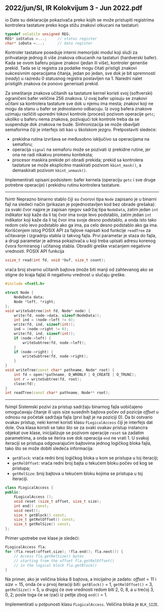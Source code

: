 2022/jun/SI, IR Kolokvijum 3 - Jun 2022.pdf
--------------------------------------------------------------------------------
io
Date su deklaracije pokazivača preko kojih se može pristupiti registrima kontrolera tastature
preko koga stižu znakovi otkucani na tastaturi:
```cpp
typedef volatile unsigned REG;
REG* ioStatus =...;     // status register
char* ioData =...;      // data register
```
Kontroler tastature poseduje interni memorijski modul koji služi za prihvatanje jednog ili više
znakova otkucanih na tastaturi (hardverski bafer). Kada se ovom baferu pojave znakovi (jedan
ili više), kontroler generiše prekid. Tada se iz registra za podatke mogu čitati pristigli znakovi
sukcesivnim operacijama čitanja, jedan po jedan, sve dok je bit spremnosti (*ready*) u razredu
0 statusnog registra postavljen na 1. Naredni nalet pristiglih znakova će ponovo generisati
prekid.

Za smeštanje znakova učitanih sa tastature kernel koristi svoj (softverski) ograničeni bafer
veličine 256 znakova. U ovaj bafer upisuju se znakovi učitani sa kontrolera tastature sve dok
u njemu ima mesta; znakovi koji ne mogu da stanu u bafer se jednostavno odbacuju. Iz ovog
bafera znakove uzimaju različiti uporedni tokovi kontrole (procesi) pozivom operacije `getc`;
ukoliko u baferu nema znakova, pozivajući tok kontrole treba da se suspenduje dok znakova
ne bude. Sinhronizacija se može obavljati semaforima čiji je interfejs isti kao u školskom
jezgru. Pretpostaviti sledeće:

- prekidna rutina izvršava se međusobno isključivo sa operacijama na semaforu;
- operacija `signal` na semaforu može se pozivati iz prekidne rutine, jer ona ne radi nikakvu promenu konteksta;
- procesor maskira prekide pri obradi prekida; prekid sa kontrolera tastature se može eksplicitno maskirati pozivom `kbint_mask()`, a demaskirati pozivom `kbint_unmask()`.

Implementirati opisani podsistem: bafer kernela (operaciju `getc` i sve druge potrebne operacije) i prekidnu rutinu kontrolera tastature.

--------------------------------------------------------------------------------
fsintr
Neprazno binarno stablo čiji su čvorovi tipa `Node` zapisano je u binarni fajl na sledeći način
(prikazan je pojednostavljen kod bez obrade grešaka): za svaki čvor najpre je zapisan njegov
sadržaj tipa `NodeData`, zatim jedan `int` indikator koji kaže da li taj čvor ima svoje levo
podstablo, zatim jedan `int` indikator koji kaže da li taj čvor ima svoje desno podstablo, a onda
isto tako redom celo levo podstablo ako ga ima, pa celo desno podstablo ako ga ima.
Korišćenjem istog POSIX API za fajlove napisati kod funkcije `readTree` za učitavanje i
izgradnju stabla iz takvog fajla. Prvi parametar je staza do fajla, a drugi parametar je adresa
pokazivača u koji treba upisati adresu korenog čvora formiranog i učitanog stabla. Obraditi
greške vraćanjem negativne vrednosti. POSIX API funkcija
```cpp
ssize_t read(int fd, void *buf, size_t count);
```
vraća broj stvarno učitanih bajtova (može biti manji od zahtevanog ako se stigne do kraja
fajla) ili negativnu vrednost u slučaju greške.
```cpp
#include <fcntl.h>

struct Node {
    NodeData data;
    Node *left, *right;
};
void writeSubtree(int fd, Node* node) {
    write(fd, node->data, sizeof(NodeData));
    int ind = (node->left != 0);
    write(fd, ind, sizeof(int));
    ind = (node->right != 0);
    write(fd, ind, sizeof(int));
    if (node->left) {
        writeSubtree(fd, node->left);
    }
    if (node->right) {
        writeSubtree(fd, node->right);
    }
}
void writeTree(const char* pathname, Node* root) {
    int fd = open(*pathname, O_WRONLY | O_CREATE | O_TRUNC);
    int r = writeSubtree(fd, root);
    close(fd);
}
int readTree(const char* pathname, Node** root);
```

--------------------------------------------------------------------------------
fsimpl
Sistemski pozivi za pristup sadržaju binarnog fajla uobičajeno omogućavaju čitanje ili upis
size susednih bajtova počev od pozicije *offset* u odnosu na početak sadržaja fajla (prvi bajt je
na poziciji 0). Da bi ostvario ovakav pristup, neki kernel koristi klasu `FLogicalAccess` čiji je
interfejs dat dole. Ova klasa koristi se tako što se za svaki ovakav pristup instancira objekat
ove klase, inicijalizuje se pozivom operacije `reset` sa zadatim parametrima, a onda se iterira
sve dok operacija `end` ne vrati 1. U svakoj iteraciji se pristupa odgovarajućim bajtovima
jednog logičkog bloka fajla, tako što se može dobiti sledeća informacija:

- `getBlock`: vraća redni broj logičkog bloka u kom se pristupa u toj iteraciji;
- `getRelOffset`: vraća redni broj bajta u tekućem bloku počev od kog se pristupa;
- `getRelSize`: broj bajtova u tekućem bloku kojima se pristupa u toj iteraciji.

```cpp
class FLogicalAccess {
public:
    FLogicalAccess ();
    void reset (size_t offset, size_t size);
    int end() const;
    void next();
    size_t getBlock() const;
    size_t getRelOffset() const;
    size_t getRelSize() const;
};
```
Primer upotrebe ove klase je sledeći:
```cpp
FLogicalAccess fla;
for (fla.reset(offset,size); !fla.end(); fla.next()) {
    // Access fla.getRelSize() bytes
    // starting from the offset fla.getRelOffset()
    // in the logical block fla.getBlock()
}
```
Na primer, ako je veličina bloka 8 bajtova, a inicijalno je zadato: $offset = 11$ i $size = 15$, onda
će u prvoj iteraciji biti: `getBlock()` = 1, `getRelOffset()` = 3, `getRelSize()` = 5, u drugoj će
ove vrednosti redom biti 2, 0, 8, a u trećoj 3, 0, 2; posle toga će se izaći iz petlje zbog
`end()` = 1.

Implementirati u potpunosti klasu `FLogicalAccess`. Veličina bloka je `BLK_SIZE`.
